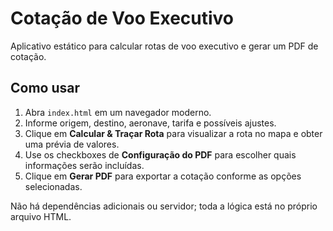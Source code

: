 # Cotação de Voo Executivo

Aplicativo estático para calcular rotas de voo executivo e gerar um PDF de cotação.

## Como usar

1. Abra `index.html` em um navegador moderno.
2. Informe origem, destino, aeronave, tarifa e possíveis ajustes.
3. Clique em **Calcular & Traçar Rota** para visualizar a rota no mapa e obter uma prévia de valores.
4. Use os checkboxes de **Configuração do PDF** para escolher quais informações serão incluídas.
5. Clique em **Gerar PDF** para exportar a cotação conforme as opções selecionadas.

Não há dependências adicionais ou servidor; toda a lógica está no próprio arquivo HTML.
